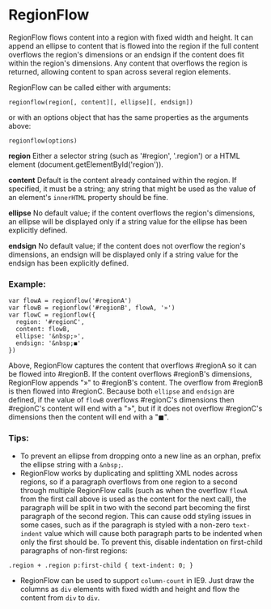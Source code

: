 RegionFlow
==========

RegionFlow flows content into a region with fixed width and height. It can append an ellipse to content that is flowed into the region if the full content overflows the region's dimensions or an endsign if the content does fit within the region's dimensions. Any content that overflows the region is returned, allowing content to span across several region elements.

RegionFlow can be called either with arguments:
```
regionflow(region[, content][, ellipse][, endsign])
```
or with an options object that has the same properties as the arguments above:
```
regionflow(options)
```

**region** Either a selector string (such as '#region', '.region') or a HTML element (document.getElementById('region')).

**content** Default is the content already contained within the region. If specified, it must be a string; any string that might be used as the value of an element's `innerHTML` property should be fine.

**ellipse** No default value; if the content overflows the region's dimensions, an ellipse will be displayed only if a string value for the ellipse has been explicitly defined.

**endsign** No default value; if the content does not overflow the region's dimensions, an endsign will be displayed only if a string value for the endsign has been explicitly defined.


### Example:
```
var flowA = regionflow('#regionA')
var flowB = regionflow('#regionB', flowA, '»')
var flowC = regionflow({
  region: '#regionC',
  content: flowB,
  ellipse: '&nbsp;»',
  endsign: '&nbsp;◼'
})
```

Above, RegionFlow captures the content that overflows #regionA so it can be flowed into #regionB. If the content overflows #regionB's dimensions, RegionFlow appends "»" to #regionB's content. The overflow from #regionB is then flowed into #regionC. Because both `ellipse` and `endsign` are defined, if the value of `flowB` overflows #regionC's dimensions then #regionC's content will end with a "»", but if it does not overflow #regionC's dimensions then the content will end with a "◼".

### Tips:
- To prevent an ellipse from dropping onto a new line as an orphan, prefix the ellipse string with a `&nbsp;`.
- RegionFlow works by duplicating and splitting XML nodes across regions, so if a paragraph overflows from one region to a second through multiple RegionFlow calls (such as when the overflow `flowA` from the first call above is used as the content for the next call), the paragraph will be split in two with the second part becoming the first paragraph of the second region. This can cause odd styling issues in some cases, such as if the paragraph is styled with a non-zero `text-indent` value which will cause both paragraph parts to be indented when only the first should be. To prevent this, disable indentation on first-child paragraphs of non-first regions:
```
.region + .region p:first-child { text-indent: 0; }
```
- RegionFlow can be used to support `column-count` in IE9. Just draw the columns as `div` elements with fixed width and height and flow the content from `div` to `div`.
